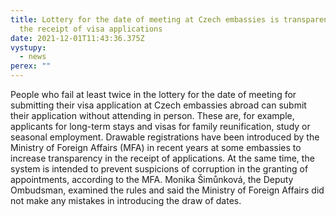 ```yaml
---
title: Lottery for the date of meeting at Czech embassies is transparent way to
  the receipt of visa applications
date: 2021-12-01T11:43:36.375Z
vystupy:
  - news
perex: ""
---
```

<p>People who fail at least twice in the lottery for the date of meeting for submitting their visa application at Czech embassies abroad can submit their application without attending in person. These are, for example, applicants for long-term stays and visas for family reunification, study or seasonal employment. Drawable registrations have been introduced by the Ministry of Foreign Affairs (MFA) in recent years at some embassies to increase transparency in the receipt of applications. At the same time, the system is intended to prevent suspicions of corruption in the granting of appointments, according to the MFA. Monika Šimůnková, the Deputy Ombudsman, examined the rules and said the Ministry of Foreign Affairs did not make any mistakes in introducing the draw of dates.</p>
